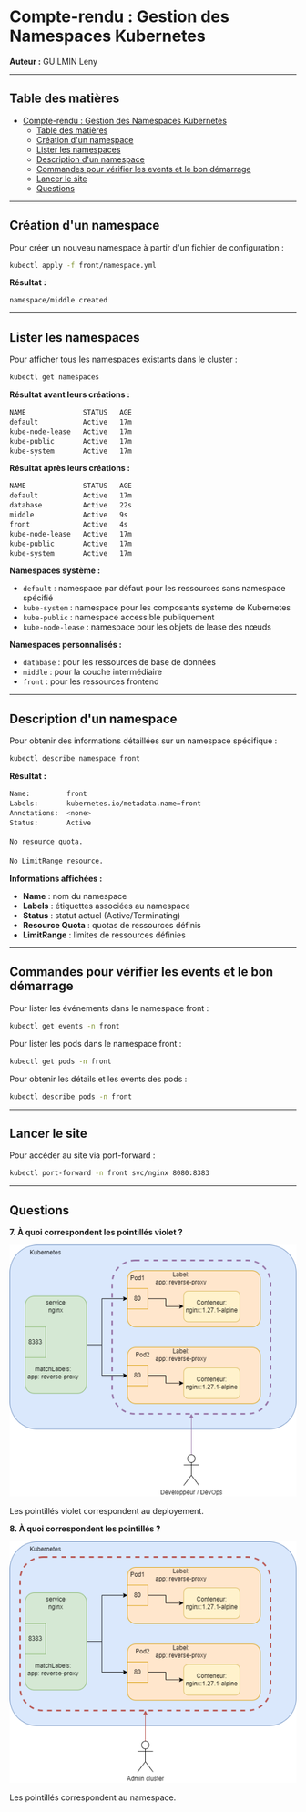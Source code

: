 # Compte-rendu : Gestion des Namespaces Kubernetes

**Auteur :** GUILMIN Leny

---

## Table des matières

- [Compte-rendu : Gestion des Namespaces Kubernetes](#compte-rendu--gestion-des-namespaces-kubernetes)
  - [Table des matières](#table-des-matières)
  - [Création d'un namespace](#création-dun-namespace)
  - [Lister les namespaces](#lister-les-namespaces)
  - [Description d'un namespace](#description-dun-namespace)
  - [Commandes pour vérifier les events et le bon démarrage](#commandes-pour-vérifier-les-events-et-le-bon-démarrage)
  - [Lancer le site](#lancer-le-site)
  - [Questions](#questions)

---

## Création d'un namespace

Pour créer un nouveau namespace à partir d'un fichier de configuration :

```bash
kubectl apply -f front/namespace.yml
```

**Résultat :**

```bash
namespace/middle created
```

---

## Lister les namespaces

Pour afficher tous les namespaces existants dans le cluster :

```bash
kubectl get namespaces
```

**Résultat avant leurs créations :**

```bash
NAME              STATUS   AGE
default           Active   17m
kube-node-lease   Active   17m
kube-public       Active   17m
kube-system       Active   17m
```

**Résultat après leurs créations :**

```bash
NAME              STATUS   AGE
default           Active   17m
database          Active   22s
middle            Active   9s
front             Active   4s
kube-node-lease   Active   17m
kube-public       Active   17m
kube-system       Active   17m
```

**Namespaces système :**

- `default` : namespace par défaut pour les ressources sans namespace spécifié
- `kube-system` : namespace pour les composants système de Kubernetes
- `kube-public` : namespace accessible publiquement
- `kube-node-lease` : namespace pour les objets de lease des nœuds

**Namespaces personnalisés :**

- `database` : pour les ressources de base de données
- `middle` : pour la couche intermédiaire
- `front` : pour les ressources frontend

---

## Description d'un namespace

Pour obtenir des informations détaillées sur un namespace spécifique :

```bash
kubectl describe namespace front
```

**Résultat :**

```bash
Name:         front
Labels:       kubernetes.io/metadata.name=front
Annotations:  <none>
Status:       Active

No resource quota.

No LimitRange resource.
```

**Informations affichées :**

- **Name** : nom du namespace
- **Labels** : étiquettes associées au namespace
- **Status** : statut actuel (Active/Terminating)
- **Resource Quota** : quotas de ressources définis
- **LimitRange** : limites de ressources définies

---

## Commandes pour vérifier les events et le bon démarrage

Pour lister les événements dans le namespace front :

```bash
kubectl get events -n front
```

Pour lister les pods dans le namespace front :

```bash
kubectl get pods -n front
```

Pour obtenir les détails et les events des pods :

```bash
kubectl describe pods -n front
```

---

## Lancer le site

Pour accéder au site via port-forward :

```bash
kubectl port-forward -n front svc/nginx 8080:8383
```

---

## Questions

**7. À quoi correspondent les pointillés violet ?**

![question 7](../img/partie1-question7.png)

Les pointillés violet correspondent au deployement.

**8. À quoi correspondent les pointillés ?**

![question 8](../img/partie1-question8.png)

Les pointillés correspondent au namespace.
